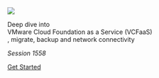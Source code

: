 <img src="../header.jpg">

Deep dive into <br>VMware Cloud Foundation as a Service (VCFaaS) </br>, migrate, backup and network connectivity

_Session 1558_

[Get Started](#main)